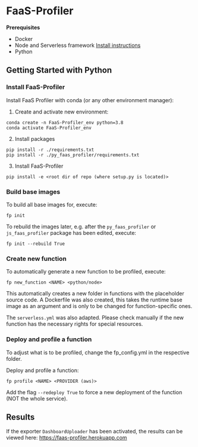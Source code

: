 # FaaS-Profiler

**Prerequisites**
- Docker
- Node and Serverless framework [Install instructions](https://www.serverless.com/framework/docs/getting-started)
- Python

## Getting Started with Python
### Install FaaS-Profiler
Install FaaS Profiler with conda (or any other environment manager):

1. Create and activate new environment:
```
conda create -n FaaS-Profiler_env python=3.8
conda activate FaaS-Profiler_env
```
2. Install packages
```
pip install -r ./requirements.txt
pip install -r ./py_faas_profiler/requirements.txt
```
3. Install FaaS-Profiler
```
pip install -e <root dir of repo (where setup.py is located)>
```
### Build base images
To build all base images for, execute:
```
fp init
```
To rebuild the images later, e.g. after the `py_faas_profiler` or `js_faas_profiler` package has been edited, execute:
```
fp init --rebuild True
```

### Create new function
To automatically generate a new function to be profiled, execute:
```
fp new_function <NAME> <python/node>
```
This automatically creates a new folder in functions with the placeholder source code.
A Dockerfile was also created, this takes the runtime base image as an argument and is only to be changed for function-specific ones.

The `serverless.yml` was also adapted. Please check manually if the new function has the necessary rights for special resources.

### Deploy and profile a function
To adjust what is to be profiled, change the fp_config.yml in the respective folder.

Deploy and profile a function:
```
fp profile <NAME> <PROVIDER (aws)>
```

Add the flag `--redeploy True` to force a new deployment of the function (NOT the whole service).


## Results
If the exporter `DashboardUploader` has been activated, the results can be viewed here: https://faas-profiler.herokuapp.com